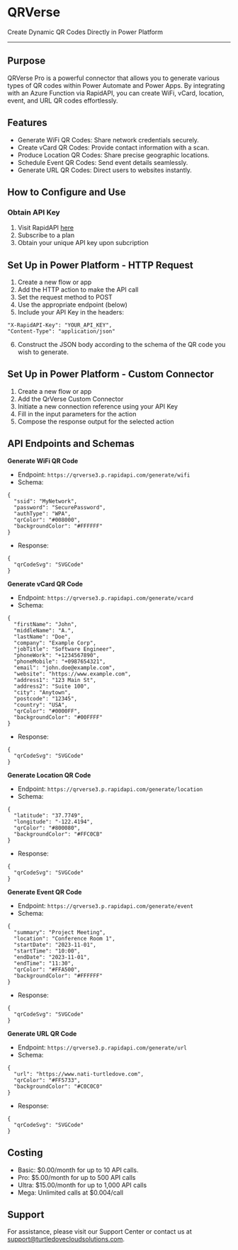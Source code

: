 # QRVerse

Create Dynamic QR Codes Directly in Power Platform

-----------
## Purpose
QRVerse Pro is a powerful connector that allows you to generate various types of QR codes within Power Automate and Power Apps. By integrating with an Azure Function via RapidAPI, you can create WiFi, vCard, location, event, and URL QR codes effortlessly.


## Features

- Generate WiFi QR Codes: Share network credentials securely.
- Create vCard QR Codes: Provide contact information with a scan.
- Produce Location QR Codes: Share precise geographic locations.
- Schedule Event QR Codes: Send event details seamlessly.
- Generate URL QR Codes: Direct users to websites instantly.


## How to Configure and Use
### Obtain API Key
1. Visit RapidAPI [here](https://rapidapi.com/turtledovecloudsolutions12-turtledovecloudsolutions-default/api/qrverse3)
2. Subscribe to a plan
3. Obtain your unique API key upon subcription

## Set Up in Power Platform - HTTP Request
1. Create a new flow or app
2. Add the HTTP action to make the API call
3. Set the request method to POST
4. Use the appropriate endpoint (below)
5. Include your API Key in the headers:
```
"X-RapidAPI-Key": "YOUR_API_KEY",
"Content-Type": "application/json"
```
6. Construct the JSON body according to the schema of the QR code you wish to generate.

## Set Up in Power Platform - Custom Connector
1. Create a new flow or app
2. Add the QrVerse Custom Connector
3. Initiate a new connection reference using your API Key
4. Fill in the input parameters for the action
5. Compose the response output for the selected action


## API Endpoints and Schemas
**Generate WiFi QR Code**

- Endpoint: `https://qrverse3.p.rapidapi.com/generate/wifi`
- Schema: 
```
{
  "ssid": "MyNetwork",
  "password": "SecurePassword",
  "authType": "WPA",
  "qrColor": "#008000",
  "backgroundColor": "#FFFFFF"
}
```
- Response: 
```
{
  "qrCodeSvg": "SVGCode"
}
```

**Generate vCard QR Code**

- Endpoint: `https://qrverse3.p.rapidapi.com/generate/vcard`
- Schema: 
```
{
  "firstName": "John",
  "middleName": "A.",
  "lastName": "Doe",
  "company": "Example Corp",
  "jobTitle": "Software Engineer",
  "phoneWork": "+1234567890",
  "phoneMobile": "+0987654321",
  "email": "john.doe@example.com",
  "website": "https://www.example.com",
  "address1": "123 Main St",
  "address2": "Suite 100",
  "city": "Anytown",
  "postcode": "12345",
  "country": "USA",
  "qrColor": "#0000FF",
  "backgroundColor": "#00FFFF"
}
```
- Response: 
```
{
  "qrCodeSvg": "SVGCode"
}
```

**Generate Location QR Code**

- Endpoint: `https://qrverse3.p.rapidapi.com/generate/location`
- Schema: 
```
{
  "latitude": "37.7749",
  "longitude": "-122.4194",
  "qrColor": "#800080",
  "backgroundColor": "#FFC0CB"
}
```
- Response: 
```
{
  "qrCodeSvg": "SVGCode"
}
```


**Generate Event QR Code**

- Endpoint: `https://qrverse3.p.rapidapi.com/generate/event`
- Schema: 
```
{
  "summary": "Project Meeting",
  "location": "Conference Room 1",
  "startDate": "2023-11-01",
  "startTime": "10:00",
  "endDate": "2023-11-01",
  "endTime": "11:30",
  "qrColor": "#FFA500",
  "backgroundColor": "#FFFFFF"
}
```
- Response: 
```
{
  "qrCodeSvg": "SVGCode"
}
```


**Generate URL QR Code**

- Endpoint: `https://qrverse3.p.rapidapi.com/generate/url`
- Schema: 
```
{
  "url": "https://www.nati-turtledove.com",
  "qrColor": "#FF5733",
  "backgroundColor": "#C0C0C0"
}
```
- Response: 
```
{
  "qrCodeSvg": "SVGCode"
}
```


## Costing
- Basic: $0.00/month for up to 10 API calls.
- Pro: $5.00/month for up to 500 API calls
- Ultra: $15.00/month for up to 1,000 API calls
- Mega: Unlimited calls at $0.004/call

## Support
For assistance, please visit our Support Center or contact us at support@turtledovecloudsolutions.com.
